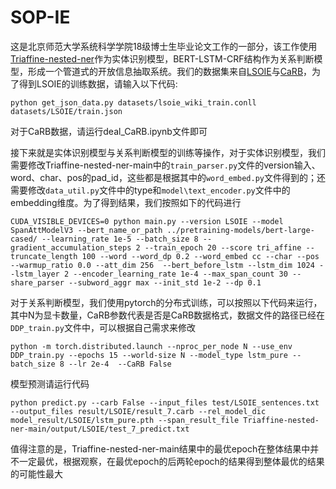 # SOP-IE
这是北京师范大学系统科学学院18级博士生毕业论文工作的一部分，该工作使用[Triaffine-nested-ner](https://github.com/GanjinZero/Triaffine-nested-ner)作为实体识别模型，BERT-LSTM-CRF结构作为关系判断模型，形成一个管道式的开放信息抽取系统。我们的数据集来自[LSOIE](https://github.com/Jacobsolawetz/large-scale-oie)与[CaRB](https://github.com/dair-iitd/CaRB)，为了得到LSOIE的训练数据，请输入以下代码:  
```shell
python get_json_data.py datasets/lsoie_wiki_train.conll datasets/LSOIE/train.json
```
对于CaRB数据，请运行deal_CaRB.ipynb文件即可  

接下来就是实体识别模型与关系判断模型的训练等操作，对于实体识别模型，我们需要修改Triaffine-nested-ner-main中的``train_parser.py``文件的version输入、word、char、pos的pad_id，这些都是根据其中的``word_embed.py``文件得到的；还需要修改``data_util.py``文件中的type和``model\text_encoder.py``文件中的embedding维度。为了得到结果，我们按照如下的代码进行  
```shell
CUDA_VISIBLE_DEVICES=0 python main.py --version LSOIE --model SpanAttModelV3 --bert_name_or_path ../pretraining-models/bert-large-cased/ --learning_rate 1e-5 --batch_size 8 --gradient_accumulation_steps 2 --train_epoch 20 --score tri_affine --truncate_length 100 --word --word_dp 0.2 --word_embed cc --char --pos --warmup_ratio 0.0 --att_dim 256  --bert_before_lstm --lstm_dim 1024 --lstm_layer 2 --encoder_learning_rate 1e-4 --max_span_count 30 --share_parser --subword_aggr max --init_std 1e-2 --dp 0.1   
```
对于关系判断模型，我们使用pytorch的分布式训练，可以按照以下代码来运行，其中N为显卡数量，CaRB参数代表是否是CaRB数据格式，数据文件的路径已经在``DDP_train.py``文件中，可以根据自己需求来修改  
```shell
python -m torch.distributed.launch --nproc_per_node N --use_env DDP_train.py --epochs 15 --world-size N --model_type lstm_pure --batch_size 8 --lr 2e-4  --CaRB False  
```
模型预测请运行代码  
```shell
python predict.py --carb False --input_files test/LSOIE_sentences.txt --output_files result/LSOIE/result_7.carb --rel_model_dic model_result/LSOIE/lstm_pure.pth --span_result_file Triaffine-nested-ner-main/output/LSOIE/test_7_predict.txt 
```
值得注意的是，Triaffine-nested-ner-main结果中的最优epoch在整体结果中并不一定最优，根据观察，在最优epoch的后两轮epoch的结果得到整体最优的结果的可能性最大
